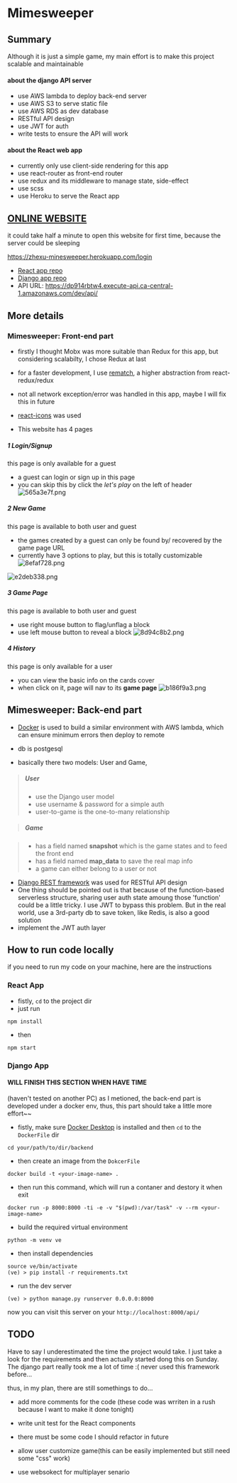 # Mimesweeper

## Summary

Although it is just a simple game, my main effort is to make this project scalable and maintainable

#### about the django API server

- use AWS lambda to deploy back-end server
- use AWS S3 to serve static file
- use AWS RDS as dev database
- RESTful API design
- use JWT for auth
- write tests to ensure the API will work

#### about the React web app

- currently only use client-side rendering for this app
- use react-router as front-end router
- use redux and its middleware to manage state, side-effect 
- use scss
- use Heroku to serve the React app

## [ONLINE WEBSITE](https://zhexu-minesweeper.herokuapp.com/login)

it could take half a minute to open this website for first time, because the server could be sleeping
 
 https://zhexu-minesweeper.herokuapp.com/login
 
- [React app repo](https://github.com/SunnySunnyOMG/minesweeper-front-end)
- [Django app repo](https://github.com/SunnySunnyOMG/minesweeper-backend)
- API URL: https://dp914rbtw4.execute-api.ca-central-1.amazonaws.com/dev/api/

## More details

### Mimesweeper: Front-end part

- firstly I thought Mobx was more suitable than Redux for this app, but considering scalabilty, I chose Redux at last

- for a faster development, I use [rematch](https://github.com/rematch/rematch), a higher abstraction from react-redux/redux
- not all network exception/error was handled in this app, maybe I will fix this in future 

- [react-icons](https://github.com/react-icons/react-icons) was used 

- This website has 4 pages

##### 1 Login/Signup 
this page is only available for a guest
- a guest can login or sign up in this page
- you can skip this by click the *let's play* on the left of header
![565a3e7f.png](https://ucarecdn.com/001487f1-d86c-4118-9fa2-6f8cd2b91ad0/WX201903180403512x.png)

##### 2 New Game
this page is available to both user and guest

- the games created by a guest can only be found by/ recovered by the game page URL
- currently have 3 options to play, but this is totally customizable
![8efaf728.png](https://ucarecdn.com/c0f65265-dcc9-4b5e-9503-26330bad5afd/WX201903180406492x.png)

![e2deb338.png](https://ucarecdn.com/cadca26a-8513-4f77-ab7f-e42c47e6c0f8/WX201903180405542x.png)

##### 3 Game Page
this page is available to both user and guest

- use right mouse button to flag/unflag a block
- use left mouse button to reveal a block
![8d94c8b2.png](https://ucarecdn.com/e2b78c89-2c24-46fa-b133-92cd8d333c96/WX201903180408212x.png)


##### 4 History
this page is only available for a user

- you can view the basic info on the cards cover
- when click on it, page will nav to its **game page**
![b186f9a3.png](https://ucarecdn.com/be5db8ec-c923-4a3b-8ab9-5dd974bb973f/WX201903180409422x.png)

## Mimesweeper: Back-end part

- [Docker](https://www.docker.com/) is used to build a similar environment with AWS lambda, which can ensure minimum errors then deploy to remote
- db is postgesql

- basically there two models: User and Game, 
> ##### User
> - use the Django user model
> - use username & password for a simple auth
> - user-to-game is the one-to-many relationship
> 


> ##### Game

> - has a field named **snapshot** which is the game states and to feed the front end
> - has a field named **map_data** to save the real map info
> - a game can either belong to a user or not
> 

- [Django REST framework](https://www.django-rest-framework.org/) was used for RESTful API design
- One thing should be pointed out is that because of the function-based serverless structure, sharing user auth state amoung those 'function' could be a little tricky. I use JWT to bypass this problem. But in the real world, use a 3rd-party db to save token, like Redis, is also a good solution
- implement the JWT auth layer


## How to run code locally

if you need to run my code on your machine, here are the instructions

### React App
- fistly, `cd` to the project dir
- just run
```
npm install
```
- then
```
npm start
```

### Django App
  
#### WILL FINISH THIS SECTION WHEN HAVE TIME
(haven't tested on another PC)
as I metioned, the back-end part is developed under a docker env, thus, this part should take a little more effort~~

 - fistly, make sure [Docker Desktop](https://www.docker.com/products/docker-desktop) is installed and then `cd` to the `DockerFile` dir

```
cd your/path/to/dir/backend
```

- then create an image from the `DokcerFile`
```
docker build -t <your-image-name> .
```


- then run this command, which will run a contaner and destory it when exit
```
docker run -p 8000:8000 -ti -e -v "$(pwd):/var/task" -v --rm <your-image-name>
```

- build the required virtual environment
```
python -m venv ve
```
- then install dependencies
```
source ve/bin/activate
(ve) > pip install -r requirements.txt
```
- run the dev server
```
(ve) > python manage.py runserver 0.0.0.0:8000
```

now you can visit this server on your `http://localhost:8000/api/`

## TODO

Have to say I underestimated the time the project would take. I just take a look for the requirements and then actually started dong this on Sunday.
The django part really took me a lot of time :( never used this framework before...

thus, in my plan, there are still somethings to do...


- add more comments for the code (these code was wrriten in a rush because I want to make it done tonight)
- write unit test for the React components
- there must be some code I should refactor in future

- allow user customize game(this can be easily implemented but still need some "css" work)
- use websokect for multiplayer senario
